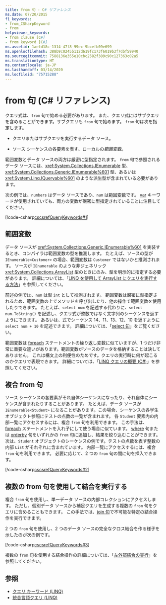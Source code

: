 ```yaml
---
title: from 句 - C# リファレンス
ms.date: 07/20/2015
f1_keywords:
- from_CSharpKeyword
- from
helpviewer_keywords:
- from clause [C#]
- from keyword [C#]
ms.assetid: 1aefd18c-1314-47f8-99ec-9bcefb09e699
ms.openlocfilehash: 388b9c0245b112d619fc173f6019b3f7dbf59940
ms.sourcegitcommit: 7588136e355e10cbc2582f389c90c127363c02a5
ms.translationtype: HT
ms.contentlocale: ja-JP
ms.lasthandoff: 03/14/2020
ms.locfileid: "75715288"
---
```

# <a name="from-clause-c-reference"></a>from 句 (C# リファレンス)

クエリ式は、`from` 句で始める必要があります。 また、クエリ式にはサブクエリを含めることができます。サブクエリも `from` 句で始めます。 `from` 句は次を指定します。

- クエリまたはサブクエリを実行するデータ ソース。

- ソース シーケンスの各要素を表す、ローカルの*範囲変数*。

範囲変数とデータ ソースの両方は厳密に型指定されます。 `from` 句で参照されるデータ ソースには、<xref:System.Collections.IEnumerable> 型、<xref:System.Collections.Generic.IEnumerable%601> 型、あるいは <xref:System.Linq.IQueryable%601> のような派生型が含まれている必要があります。

次の例では、`numbers` はデータ ソースであり、`num` は範囲変数です。 [var](var.md) キーワードが使用されていても、両方の変数が厳密に型指定されていることに注目してください。

[!code-csharp[cscsrefQueryKeywords#1](~/samples/snippets/csharp/VS_Snippets_VBCSharp/CsCsrefQueryKeywords/CS/From.cs#1)]

## <a name="the-range-variable"></a>範囲変数

データ ソースが <xref:System.Collections.Generic.IEnumerable%601> を実装するとき、コンパイラは範囲変数の型を推測します。 たとえば、ソースの型が `IEnumerable<Customer>` の場合、範囲変数は `Customer` ではないかと推測されます。 ソースが `IEnumerable` のような非ジェネリック <xref:System.Collections.ArrayList> 型のときにのみ、型を明示的に指定する必要があります。 詳細については、「[LINQ を使用して ArrayList にクエリを実行する方法](../../programming-guide/concepts/linq/how-to-query-an-arraylist-with-linq.md)」を参照してください。

前述の例では、`num` は型 `int` として推測されます。 範囲変数は厳密に型指定されるため、範囲変数の上でメソッドを呼び出したり、他の操作で範囲変数を使用したりできます。 たとえば、`select num` を記述する代わりに、`select num.ToString()` を記述し、クエリ式が整数ではなく文字列のシーケンスを返すようにできます。 あるいは、式でシーケンス 14、11、13、12、10 を返すように `select num + 10` を記述できます。 詳細については、「[select 句](select-clause.md)」をご覧ください。

範囲変数は [foreach](foreach-in.md) ステートメントの繰り返し変数に似ていますが、1 つだけ非常に重要な違いがあります。範囲変数がソースのデータを格納することは決してありません。 これは構文上の利便性のためです。クエリの実行時に何が起こるのかクエリで表現できます。 詳細については、「[LINQ クエリの概要 (C#)](../../programming-guide/concepts/linq/introduction-to-linq-queries.md)」を参照してください。

## <a name="compound-from-clauses"></a>複合 from 句

ソース シーケンスの各要素がそれ自体シーケンスになったり、それ自体にシーケンスが含まれたりすることがあります。 たとえば、データ ソースが `IEnumerable<Student>` になることがあります。この場合、シーケンスの各学生オブジェクト参照にテストの点数の一覧が含まれます。 各 `Student` 要素内の内部一覧にアクセスするには、複合 `from` 句を利用できます。 この手法は、[foreach](foreach-in.md) ステートメントを入れ子にして使う場合に似ています。 [where](partial-method.md) 句または [orderby](orderby-clause.md) 句をいずれかの `from` 句に追加し、結果を絞り込むことができます。 次は、`Student` オブジェクトのシーケンスの例です。テストの点数を表す整数の内部 `List` がそれぞれに含まれています。 内部一覧にアクセスするには、複合 `from` 句を利用できます。 必要に応じて、2 つの `from` 句の間に句を挿入できます。

[!code-csharp[cscsrefQueryKeywords#2](~/samples/snippets/csharp/VS_Snippets_VBCSharp/CsCsrefQueryKeywords/CS/From.cs#2)]

## <a name="using-multiple-from-clauses-to-perform-joins"></a>複数の from 句を使用して結合を実行する

複合 `from` 句を使用し、単一データ ソースの内部コレクションにアクセスします。 ただし、個別データ ソースから補足クエリを生成する複数の `from` 句をクエリに含めることもできます。 この手法では、[join 句](join-clause.md)で不可能な特定の結合操作を実行できます。

2 つの `from` 句を使用し、2 つのデータ ソースの完全なクロス結合を作る様子を示したのが次の例です。

[!code-csharp[cscsrefQueryKeywords#3](~/samples/snippets/csharp/VS_Snippets_VBCSharp/CsCsrefQueryKeywords/CS/From.cs#3)]

複数の `from` 句を使用する結合操作の詳細については、「[左外部結合の実行](../../linq/perform-left-outer-joins.md)」を参照してください。

## <a name="see-also"></a>参照

- [クエリ キーワード (LINQ)](query-keywords.md)
- [統合言語クエリ (LINQ)](../../linq/index.md)
